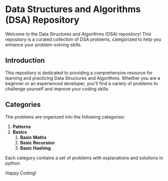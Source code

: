 # Data Structures and Algorithms (DSA) Repository

Welcome to the Data Structures and Algorithms (DSA) repository! This repository is a curated collection of DSA problems, categorized to help you enhance your problem-solving skills.

## Introduction

This repository is dedicated to providing a comprehensive resource for learning and practicing Data Structures and Algorithms. Whether you are a beginner or an experienced developer, you'll find a variety of problems to challenge yourself and improve your coding skills.

## Categories

The problems are organized into the following categories:

1. **Patterns**
2. **Basics**
    1. **Basic Maths**
    2. **Basic Recursion**
    3. **Basic Hashing**


Each category contains a set of problems with explanations and solutions in python.

Happy Coding!
